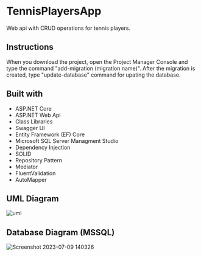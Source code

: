 # TennisPlayersApp

Web api with CRUD operations for tennis players.

## Instructions

When you download the project, open the Project Manager Console and type the command "add-migration (migration name)". After the migration is created, type "update-database" command for upating the database.

## Built with

- ASP.NET Core
- ASP.NET Web Api
- Class Libraries
- Swagger UI
- Entity Framework (EF) Core
- Microsoft SQL Server Managment Studio
- Dependency Injection
- SOLID
- Repository Pattern
- Mediator
- FluentValidation
- AutoMapper

## UML Diagram

![uml](https://github.com/MilosMoskic/TennisPlayersApi/assets/93045390/9922235e-10bf-4564-85d8-01ba4995e436)

## Database Diagram (MSSQL)

![Screenshot 2023-07-09 140326](https://github.com/MilosMoskic/TennisPlayersApi/assets/93045390/f285c513-32aa-47a1-a51f-3c013be83ce8)
